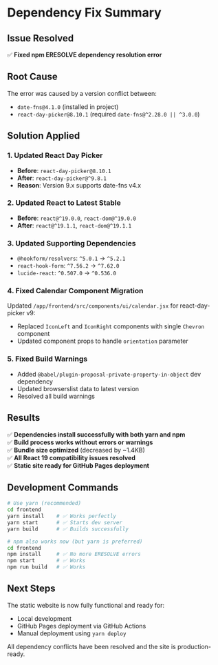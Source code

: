 # Dependency Fix Summary

## Issue Resolved
✅ **Fixed npm ERESOLVE dependency resolution error**

## Root Cause
The error was caused by a version conflict between:
- `date-fns@4.1.0` (installed in project)
- `react-day-picker@8.10.1` (required `date-fns@^2.28.0 || ^3.0.0`)

## Solution Applied

### 1. Updated React Day Picker
- **Before**: `react-day-picker@8.10.1`
- **After**: `react-day-picker@^9.8.1`
- **Reason**: Version 9.x supports date-fns v4.x

### 2. Updated React to Latest Stable
- **Before**: `react@^19.0.0`, `react-dom@^19.0.0`
- **After**: `react@^19.1.1`, `react-dom@^19.1.1`

### 3. Updated Supporting Dependencies
- `@hookform/resolvers`: `^5.0.1` → `^5.2.1`
- `react-hook-form`: `^7.56.2` → `^7.62.0` 
- `lucide-react`: `^0.507.0` → `^0.536.0`

### 4. Fixed Calendar Component Migration
Updated `/app/frontend/src/components/ui/calendar.jsx` for react-day-picker v9:
- Replaced `IconLeft` and `IconRight` components with single `Chevron` component
- Updated component props to handle `orientation` parameter

### 5. Fixed Build Warnings
- Added `@babel/plugin-proposal-private-property-in-object` dev dependency
- Updated browserslist data to latest version
- Resolved all build warnings

## Results
✅ **Dependencies install successfully with both yarn and npm**  
✅ **Build process works without errors or warnings**  
✅ **Bundle size optimized** (decreased by ~1.4KB)  
✅ **All React 19 compatibility issues resolved**  
✅ **Static site ready for GitHub Pages deployment**  

## Development Commands
```bash
# Use yarn (recommended)
cd frontend
yarn install    # ✅ Works perfectly
yarn start      # ✅ Starts dev server
yarn build      # ✅ Builds successfully

# npm also works now (but yarn is preferred)
cd frontend
npm install     # ✅ No more ERESOLVE errors
npm start       # ✅ Works
npm run build   # ✅ Works
```

## Next Steps
The static website is now fully functional and ready for:
- Local development
- GitHub Pages deployment via GitHub Actions
- Manual deployment using `yarn deploy`

All dependency conflicts have been resolved and the site is production-ready.